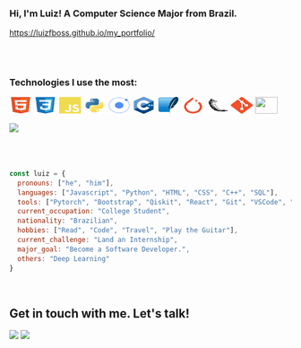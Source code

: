 ### Hi, I'm Luiz! A Computer Science Major from Brazil. 

https://luizfboss.github.io/my_portfolio/

##


<div>
  <a href="https://github.com/luizfboss"><a/>
</div>
<br>
<div>
<h3>Technologies I use the most:</h3>
 <img align="center" alt="Luiz-HTML" height="30" width="40" src="https://raw.githubusercontent.com/devicons/devicon/master/icons/html5/html5-original.svg">
 <img align="center" alt="Luiz-CSS" height="30" width="40" src="https://raw.githubusercontent.com/devicons/devicon/master/icons/css3/css3-original.svg">
 <img align="center" alt="Luiz-Js" height="30" width="40" src="https://raw.githubusercontent.com/devicons/devicon/master/icons/javascript/javascript-plain.svg">
 <img align="center" alt="python" height="30" width="40" src="https://raw.githubusercontent.com/devicons/devicon/master/icons/python/python-original.svg">
 <img align="center" alt="python" height="30" width="40" src="https://raw.githubusercontent.com/devicons/devicon/master/icons/ionic/ionic-original.svg">
<img align="center" height="30" width="40" src="https://github.com/devicons/devicon/blob/v2.15.1/icons/cplusplus/cplusplus-original.svg" />
 <img align="center" height="30" width="40" src="https://github.com/devicons/devicon/blob/master/icons/sqlite/sqlite-original.svg" />
  <img align="center" height="30" width="40" src="https://github.com/devicons/devicon/blob/v2.15.1/icons/pytorch/pytorch-original.svg" />
  <img align="center" height="30" width="40" src="https://github.com/devicons/devicon/blob/master/icons/flask/flask-original.svg" />
 <img align="center" alt="git" height="30" width="40" src="https://raw.githubusercontent.com/devicons/devicon/master/icons/git/git-original.svg">
 <img align="center" height="30" width="40" src="https://cdn.jsdelivr.net/gh/devicons/devicon/icons/bootstrap/bootstrap-original.svg" />
</div>

<div>
  <br>
  <img height="180em" src="https://github-readme-stats.vercel.app/api/top-langs/?username=luizfboss&layout=compact&langs_count=7&theme=github_dark&hide=jupyter%20notebook"/>
</div>

<br><br>
```javascript
const luiz = {
  pronouns: ["he", "him"],
  languages: ["Javascript", "Python", "HTML", "CSS", "C++", "SQL"],
  tools: ["Pytorch", "Bootstrap", "Qiskit", "React", "Git", "VSCode", "Microsoft Excel"],
  current_occupation: "College Student",
  nationality: "Brazilian",
  hobbies: ["Read", "Code", "Travel", "Play the Guitar"],
  current_challenge: "Land an Internship",
  major_goal: "Become a Software Developer.",
  others: "Deep Learning"
}
```


<br>
  
## Get in touch with me. Let's talk!
  
<div>
<a href = "mailto:luiz.fbossetto@outlook.com"><img src="https://img.shields.io/badge/Microsoft_Outlook-0078D4?style=for-the-badge&logo=microsoft-outlook&logoColor=white" target="_blank"></a>
<a href = "https://www.linkedin.com/in/luiz-bossetto/"><img src="https://img.shields.io/badge/LinkedIn-0077B5?style=for-the-badge&logo=linkedin&logoColor=white" target="_blank"></a>
</div>
